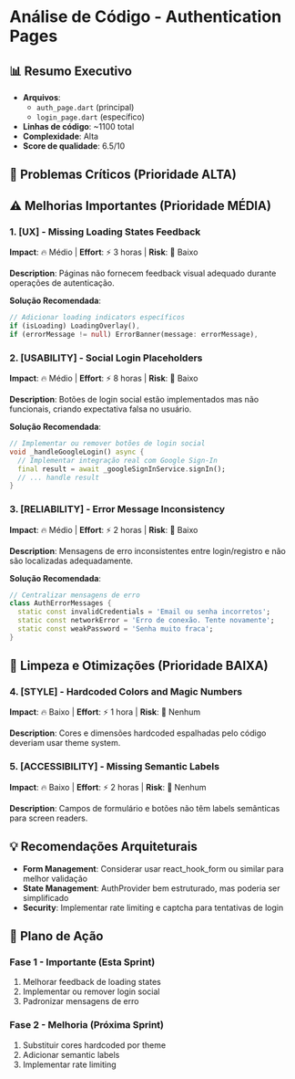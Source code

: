 # Análise de Código - Authentication Pages

## 📊 Resumo Executivo
- **Arquivos**: 
  - `auth_page.dart` (principal)
  - `login_page.dart` (específico)
- **Linhas de código**: ~1100 total
- **Complexidade**: Alta
- **Score de qualidade**: 6.5/10

## 🚨 Problemas Críticos (Prioridade ALTA)


## ⚠️ Melhorias Importantes (Prioridade MÉDIA)

### 1. [UX] - Missing Loading States Feedback
**Impact**: 🔥 Médio | **Effort**: ⚡ 3 horas | **Risk**: 🚨 Baixo

**Description**: Páginas não fornecem feedback visual adequado durante operações de autenticação.

**Solução Recomendada**:
```dart
// Adicionar loading indicators específicos
if (isLoading) LoadingOverlay(),
if (errorMessage != null) ErrorBanner(message: errorMessage),
```

### 2. [USABILITY] - Social Login Placeholders
**Impact**: 🔥 Médio | **Effort**: ⚡ 8 horas | **Risk**: 🚨 Baixo

**Description**: Botões de login social estão implementados mas não funcionais, criando expectativa falsa no usuário.

**Solução Recomendada**:
```dart
// Implementar ou remover botões de login social
void _handleGoogleLogin() async {
  // Implementar integração real com Google Sign-In
  final result = await _googleSignInService.signIn();
  // ... handle result
}
```

### 3. [RELIABILITY] - Error Message Inconsistency
**Impact**: 🔥 Médio | **Effort**: ⚡ 2 horas | **Risk**: 🚨 Baixo

**Description**: Mensagens de erro inconsistentes entre login/registro e não são localizadas adequadamente.

**Solução Recomendada**:
```dart
// Centralizar mensagens de erro
class AuthErrorMessages {
  static const invalidCredentials = 'Email ou senha incorretos';
  static const networkError = 'Erro de conexão. Tente novamente';
  static const weakPassword = 'Senha muito fraca';
}
```

## 🧹 Limpeza e Otimizações (Prioridade BAIXA)

### 4. [STYLE] - Hardcoded Colors and Magic Numbers
**Impact**: 🔥 Baixo | **Effort**: ⚡ 1 hora | **Risk**: 🚨 Nenhum

**Description**: Cores e dimensões hardcoded espalhadas pelo código deveriam usar theme system.

### 5. [ACCESSIBILITY] - Missing Semantic Labels
**Impact**: 🔥 Baixo | **Effort**: ⚡ 2 horas | **Risk**: 🚨 Nenhum

**Description**: Campos de formulário e botões não têm labels semânticas para screen readers.

## 💡 Recomendações Arquiteturais
- **Form Management**: Considerar usar react_hook_form ou similar para melhor validação
- **State Management**: AuthProvider bem estruturado, mas poderia ser simplificado
- **Security**: Implementar rate limiting e captcha para tentativas de login

## 🔧 Plano de Ação
### Fase 1 - Importante (Esta Sprint)  
1. Melhorar feedback de loading states
2. Implementar ou remover login social
3. Padronizar mensagens de erro

### Fase 2 - Melhoria (Próxima Sprint)
1. Substituir cores hardcoded por theme
2. Adicionar semantic labels
3. Implementar rate limiting